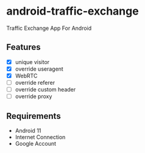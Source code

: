 # android-traffic-exchange
Traffic Exchange App For Android

## Features

- [x] unique visitor
- [x] override useragent
- [x] WebRTC
- [ ] override referer
- [ ] override custom header
- [ ] override proxy

## Requirements
- Android 11
- Internet Connection
- Google Account
